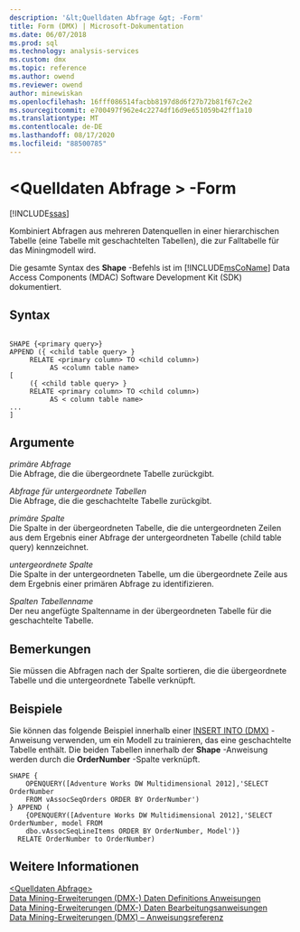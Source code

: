 ```yaml
---
description: '&lt;Quelldaten Abfrage &gt; -Form'
title: Form (DMX) | Microsoft-Dokumentation
ms.date: 06/07/2018
ms.prod: sql
ms.technology: analysis-services
ms.custom: dmx
ms.topic: reference
ms.author: owend
ms.reviewer: owend
author: minewiskan
ms.openlocfilehash: 16fff086514facbb8197d8d6f27b72b81f67c2e2
ms.sourcegitcommit: e700497f962e4c2274df16d9e651059b42ff1a10
ms.translationtype: MT
ms.contentlocale: de-DE
ms.lasthandoff: 08/17/2020
ms.locfileid: "88500785"
---
```

# <a name="ltsource-data-querygt---shape"></a>&lt;Quelldaten Abfrage &gt; -Form
[!INCLUDE[ssas](../includes/applies-to-version/ssas.md)]

  Kombiniert Abfragen aus mehreren Datenquellen in einer hierarchischen Tabelle (eine Tabelle mit geschachtelten Tabellen), die zur Falltabelle für das Miningmodell wird.  
  
 Die gesamte Syntax des **Shape** -Befehls ist im [!INCLUDE[msCoName](../includes/msconame-md.md)] Data Access Components (MDAC) Software Development Kit (SDK) dokumentiert.  
  
## <a name="syntax"></a>Syntax  
  
```  
  
SHAPE {<primary query>}  
APPEND ({ <child table query> }   
     RELATE <primary column> TO <child column>)   
          AS <column table name>  
[  
     ({ <child table query> }   
     RELATE <primary column> TO <child column>)   
          AS < column table name>  
...  
]       
```  
  
## <a name="arguments"></a>Argumente  
 *primäre Abfrage*  
 Die Abfrage, die die übergeordnete Tabelle zurückgibt.  
  
 *Abfrage für untergeordnete Tabellen*  
 Die Abfrage, die die geschachtelte Tabelle zurückgibt.  
  
 *primäre Spalte*  
 Die Spalte in der übergeordneten Tabelle, die die untergeordneten Zeilen aus dem Ergebnis einer Abfrage der untergeordneten Tabelle (child table query) kennzeichnet.  
  
 *untergeordnete Spalte*  
 Die Spalte in der untergeordneten Tabelle, um die übergeordnete Zeile aus dem Ergebnis einer primären Abfrage zu identifizieren.  
  
 *Spalten Tabellenname*  
 Der neu angefügte Spaltenname in der übergeordneten Tabelle für die geschachtelte Tabelle.  
  
## <a name="remarks"></a>Bemerkungen  
 Sie müssen die Abfragen nach der Spalte sortieren, die die übergeordnete Tabelle und die untergeordnete Tabelle verknüpft.  
  
## <a name="examples"></a>Beispiele  
 Sie können das folgende Beispiel innerhalb einer [INSERT INTO &#40;DMX&#41;](../dmx/insert-into-dmx.md) -Anweisung verwenden, um ein Modell zu trainieren, das eine geschachtelte Tabelle enthält. Die beiden Tabellen innerhalb der **Shape** -Anweisung werden durch die **OrderNumber** -Spalte verknüpft.  
  
```  
SHAPE {  
    OPENQUERY([Adventure Works DW Multidimensional 2012],'SELECT OrderNumber  
    FROM vAssocSeqOrders ORDER BY OrderNumber')  
} APPEND (  
    {OPENQUERY([Adventure Works DW Multidimensional 2012],'SELECT OrderNumber, model FROM   
    dbo.vAssocSeqLineItems ORDER BY OrderNumber, Model')}  
  RELATE OrderNumber to OrderNumber)   
```  
  
## <a name="see-also"></a>Weitere Informationen  
 [&#60;Quelldaten Abfrage&#62;](../dmx/source-data-query.md)   
 [Data Mining-Erweiterungen &#40;DMX-&#41; Daten Definitions Anweisungen](../dmx/dmx-statements-data-definition.md)   
 [Data Mining-Erweiterungen &#40;DMX-&#41; Daten Bearbeitungsanweisungen](../dmx/dmx-statements-data-manipulation.md)   
 [Data Mining-Erweiterungen &#40;DMX&#41; – Anweisungsreferenz](../dmx/data-mining-extensions-dmx-statements.md)  
  
  
